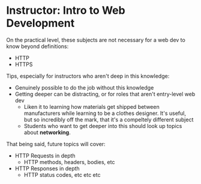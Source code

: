 # Instructor: Intro to Web Development

On the practical level, these subjects are not necessary for a web dev to know beyond definitions:

- HTTP
- HTTPS

Tips, especially for instructors who aren't deep in this knowledge:

- Genuinely possible to do the job without this knowledge
- Getting deeper can be distracting, or for roles that aren't entry-level web dev
  - Liken it to learning how materials get shipped between manufacturers while learning to be a clothes designer. It's useful, but so incredibly off the mark, that it's a compeltely different subject
  - Students who want to get deeper into this should look up topics about **networking**.

That being said, future topics will cover:

- HTTP Requests in depth
  - HTTP methods, headers, bodies, etc
- HTTP Responses in depth
  - HTTP status codes, etc etc etc
